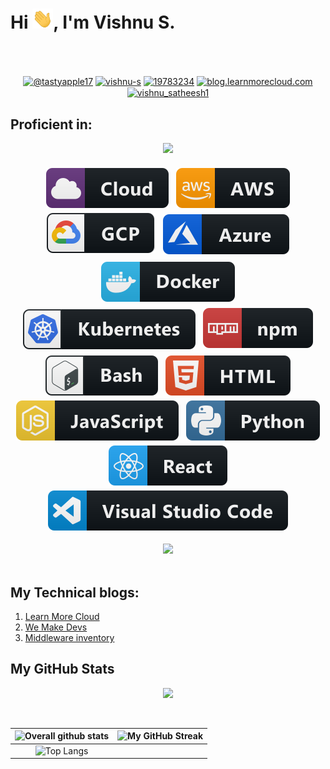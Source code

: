 # Hi <img width="33" src="https://github.com/1999AZZAR/1999AZZAR/blob/main/resources/img/waving.gif">, I'm Vishnu S. 

<br>
<p align="center"> <br>
<a href="https://twitter.com/tastyapple17" target="blank"><img align="center" src="https://raw.githubusercontent.com/rahuldkjain/github-profile-readme-generator/master/src/images/icons/Social/twitter.svg" alt="@tastyapple17" height="30" width="40" /></a>
<a href="https://www.linkedin.com/in/vishnu-s-763644196/" target="blank"><img align="center" src="https://raw.githubusercontent.com/rahuldkjain/github-profile-readme-generator/master/src/images/icons/Social/linked-in-alt.svg" alt="vishnu-s" height="30" width="40" /></a>
<a href="https://stackoverflow.com/users/19783234/vishnu-s" target="blank"><img align="center" src="https://raw.githubusercontent.com/rahuldkjain/github-profile-readme-generator/master/src/images/icons/Social/stack-overflow.svg" alt="19783234" height="30" width="40" /></a>
<a href="https://blog.learnmorecloud.com" target="blank"><img align="center" src="https://raw.githubusercontent.com/rahuldkjain/github-profile-readme-generator/master/src/images/icons/Social/hashnode.svg" alt="blog.learnmorecloud.com" height="30" width="40" /></a>
<a href="https://www.hackerrank.com/vishnu_satheesh1" target="blank"><img align="center" src="https://raw.githubusercontent.com/rahuldkjain/github-profile-readme-generator/master/src/images/icons/Social/hackerrank.svg" alt="vishnu_satheesh1" height="30" width="40" /></a>
</p>

## Proficient in: 
<p align="center">
  <img src = "https://media2.giphy.com/media/QssGEmpkyEOhBCb7e1/giphy.gif?cid=ecf05e47a0n3gi1bfqntqmob8g9aid1oyj2wr3ds3mg700bl&rid=giphy.gif" width = 30px> <br>
<br>
  <!-- For more icons please follow  https://github.com/MikeCodesDotNET/ColoredBadges -->
    <img src="https://raw.githubusercontent.com/8bithemant/8bithemant/master/svg/dev/misc/cloud.svg" alt="cloud" style="vertical-align:top; margin:4px">
  <img src="https://raw.githubusercontent.com/8bithemant/8bithemant/master/svg/dev/services/aws.svg" alt="aws" style="vertical-align:top; margin:4px">
    <img src="https://raw.githubusercontent.com/8bithemant/8bithemant/master/svg/dev/services/gcp.svg" alt="gcp" style="vertical-align:top; margin:4px">
 <img src="svg/azure.svg" alt="azure" style="vertical-align:top; margin:6px 4px">
   <img src="svg/docker.svg" alt="docker" style="vertical-align:top; margin:6px 4px">
  <img src="svg/kubernetes.svg" alt="kubernetes" style="vertical-align:top; margin:6px 4px">
  <img src="https://raw.githubusercontent.com/8bithemant/8bithemant/master/svg/dev/services/npm.svg" alt="npm" style="vertical-align:top; margin:4px">
  <img src="https://raw.githubusercontent.com/8bithemant/8bithemant/master/svg/dev/tools/bash.svg" alt="bash" style="vertical-align:top; margin:4px">
  <img src="https://raw.githubusercontent.com/8bithemant/8bithemant/master/svg/dev/languages/html.svg" alt="html" style="vertical-align:top; margin:4px">    
  <img src="https://raw.githubusercontent.com/8bithemant/8bithemant/master/svg/dev/languages/js.svg" alt="js" style="vertical-align:top; margin:4px">
  <img src="https://raw.githubusercontent.com/8bithemant/8bithemant/master/svg/dev/languages/python.svg" alt="python" style="vertical-align:top; margin:4px">
  <img src="https://raw.githubusercontent.com/8bithemant/8bithemant/master/svg/dev/frameworks/react.svg" alt="react" style="vertical-align:top; margin:4px">
  <img src="https://raw.githubusercontent.com/8bithemant/8bithemant/master/svg/dev/tools/visualstudio_code.svg" alt="vscode" style="vertical-align:top; margin:4px">
<br> <br>
  <img src = "https://media2.giphy.com/media/QssGEmpkyEOhBCb7e1/giphy.gif?cid=ecf05e47a0n3gi1bfqntqmob8g9aid1oyj2wr3ds3mg700bl&rid=giphy.gif" width = 30px> <br>
<br>
  </p>
 
 ## My Technical blogs:
 1. [Learn More Cloud](https://blog.learnmorecloud.com/)
 2. [We Make Devs](https://blog.wemakedevs.org/how-do-websites-redirect-to-your-location-based-version)
 3. [Middleware inventory](https://www.middlewareinventory.com/blog/author/vishnu/)
  </p>
  
## My GitHub Stats
<!-- ## Github Contributions 📈 -->
<p align='center'>
<img src="https://activity-graph.herokuapp.com/graph?username=vishnus17&theme=react-dark&hide_border=true">
<p><br>
  
| ![Overall github stats](https://github-readme-stats.vercel.app/api?username=vishnus17&show_icons=true&theme=react)             | ![My GitHub Streak](https://github-readme-streak-stats.herokuapp.com/?user=vishnus17&theme=react)                                                                                                           |
| --------------------------------------------------------------------------------------------------------------------------------- | ----------------------------------------------------------------------------------------------------------------------------------------------------------------------------------------------------------------- |
| <div align="center"> ![Top Langs](https://github-readme-stats.vercel.app/api/top-langs/?username=vishnus17&langs_count=8&theme=react&layout=compact) | </div> 
  

<div align="left"><br>
